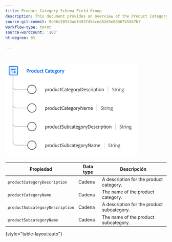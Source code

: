 ```yaml
---
title: Product Category Schema Field Group
description: This document provides an overview of the Product Category schema field group.
source-git-commit: 9c06c58553aef4937454ced82d3e89867b5567b7
workflow-type: tm+mt
source-wordcount: '103'
ht-degree: 8%

---
```



# 

[](../../classes/product.md)

![](../../images/field-groups/product/product-category.png)

| Propiedad | Data type | Descripción |
| --- | --- | --- |
| `productCategoryDescription` | Cadena | A description for the product category. |
| `productCategoryName` | Cadena | The name of the product category. |
| `productSubcategoryDescription` | Cadena | A description for the product subcategory. |
| `productSubcategoryName` | Cadena | The name of the product subcategory. |

{style=&quot;table-layout:auto&quot;}

[](https://github.com/adobe/xdm/blob/master/docs/reference/fieldgroups/product/product-category.schema.json)

